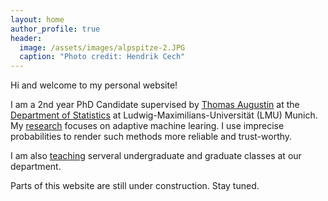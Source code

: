```yaml
---
layout: home
author_profile: true
header:
  image: /assets/images/alpspitze-2.JPG
  caption: "Photo credit: Hendrik Cech"
---
```





Hi and welcome to my personal website! 

I am a 2nd year PhD Candidate supervised by [Thomas Augustin](https://scholar.google.de/citations?user=3N20m1kAAAAJ&hl=de) at the [Department of Statistics](https://www.statistik.uni-muenchen.de/index.html) at Ludwig-Maximilians-Universität (LMU) Munich. My [research](https://rodemann.github.io/_pages/research/) focuses on adaptive machine learing. I use imprecise probabilities to render such methods more reliable and trust-worthy. 


I am also [teaching](https://rodemann.github.io/_pages/teaching/) serveral undergraduate and graduate classes at our department.

Parts of this website are still under construction. Stay tuned.


